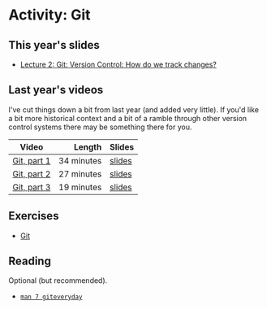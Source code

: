 # Activity: Git

## This year's slides

- [Lecture 2: Git: Version Control: How do we track changes?](https://cs-uob.github.io/COMS10012/slides/02-git.pdf)

## Last year's videos

I've cut things down a bit from last year (and added very little).  If you'd
like a bit more historical context and a bit of a ramble through other version
control systems there may be something there for you.

| Video | Length | Slides |
|-------|-------:|--------|
| [Git, part 1](https://web.microsoftstream.com/video/1fb28095-555d-40e5-8b3b-5fb18b178892) | 34 minutes | [slides](https://uob-my.sharepoint.com/:b:/g/personal/me17847_bristol_ac_uk/ETueHYft1rVKjld7jesRNBwBL-iNbDoDElJRwZ1BymcXnQ?e=obfTVF) |
| [Git, part 2](https://web.microsoftstream.com/video/ea90c1c9-89cd-4cbf-9af1-14675bebdaea) | 27 minutes | [slides](https://uob-my.sharepoint.com/:b:/g/personal/me17847_bristol_ac_uk/EZjMmRvbrndMkCf0wNwv93MBLorPR9KHzlMZ0iEJa1vBJg?e=08BmRQ) |
| [Git, part 3](https://web.microsoftstream.com/video/ecb70e8b-a390-44fa-8bc1-5af08d79a065) | 19 minutes | [slides](https://uob-my.sharepoint.com/:b:/g/personal/me17847_bristol_ac_uk/Ed3pRweWtgBPlylvSqRa9eMBzieIVzJ_SYjJY-Hw10V_3Q?e=WGEyNg) |
  
## Exercises

  - [Git](./git.md)

## Reading

Optional (but recommended).

- [`man 7 giteveryday`](https://www.man7.org/linux/man-pages/man7/giteveryday.7.html)
